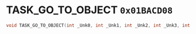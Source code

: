 # TASK_GO_TO_OBJECT `0x01BACD08`

```cpp
void TASK_GO_TO_OBJECT(int _Unk0, int _Unk1, int _Unk2, int _Unk3, int _Unk4);
```